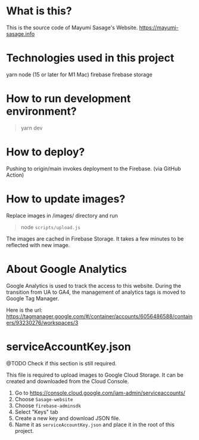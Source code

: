 # What is this?

This is the source code of Mayumi Sasage's Website. https://mayumi-sasage.info

# Technologies used in this project

yarn
node (15 or later for M1 Mac)
firebase
firebase storage

# How to run development environment?

> yarn dev

# How to deploy?

Pushing to origin/main invokes deployment to the Firebase. (via GitHub Action)

# How to update images?

Replace images in /images/ directory and run

> node `scripts/upload.js`

The images are cached in Firebase Storage. It takes a few minutes to be reflected with new image.

# About Google Analytics

Google Analytics is used to track the access to this website. During the transition from UA to GA4, the management of analytics tags is moved to Google Tag Manager.

Here is the url: https://tagmanager.google.com/#/container/accounts/6056486588/containers/93230276/workspaces/3

# serviceAccountKey.json

@TODO Check if this section is still required.

This file is required to upload images to Google Cloud Storage. It can be created and downloaded from the Cloud Console.

1. Go to https://console.cloud.google.com/iam-admin/serviceaccounts/
2. Choose `Sasage-website`
3. Choose `firebase-adminsdk`
4. Select "Keys" tab
5. Create a new key and download JSON file.
6. Name it as `serviceAccountKey.json` and place it in the root of this project.
